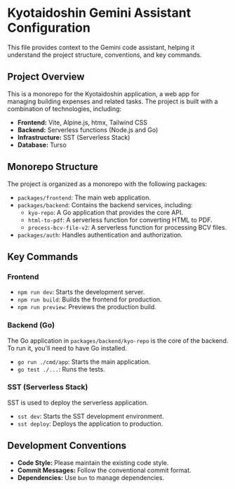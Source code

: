 
# Kyotaidoshin Gemini Assistant Configuration

This file provides context to the Gemini code assistant, helping it understand the project structure, conventions, and key commands.

## Project Overview

This is a monorepo for the Kyotaidoshin application, a web app for managing building expenses and related tasks. The project is built with a combination of technologies, including:

-   **Frontend:** Vite, Alpine.js, htmx, Tailwind CSS
-   **Backend:** Serverless functions (Node.js and Go)
-   **Infrastructure:** SST (Serverless Stack)
-   **Database:** Turso

## Monorepo Structure

The project is organized as a monorepo with the following packages:

-   `packages/frontend`: The main web application.
-   `packages/backend`: Contains the backend services, including:
    -   `kyo-repo`: A Go application that provides the core API.
    -   `html-to-pdf`: A serverless function for converting HTML to PDF.
    -   `process-bcv-file-v2`: A serverless function for processing BCV files.
-   `packages/auth`: Handles authentication and authorization.

## Key Commands

### Frontend

-   `npm run dev`: Starts the development server.
-   `npm run build`: Builds the frontend for production.
-   `npm run preview`: Previews the production build.

### Backend (Go)

The Go application in `packages/backend/kyo-repo` is the core of the backend. To run it, you'll need to have Go installed.

-   `go run ./cmd/app`: Starts the main application.
-   `go test ./...`: Runs the tests.

### SST (Serverless Stack)

SST is used to deploy the serverless application.

-   `sst dev`: Starts the SST development environment.
-   `sst deploy`: Deploys the application to production.

## Development Conventions

-   **Code Style:** Please maintain the existing code style.
-   **Commit Messages:** Follow the conventional commit format.
-   **Dependencies:** Use `bun` to manage dependencies.
